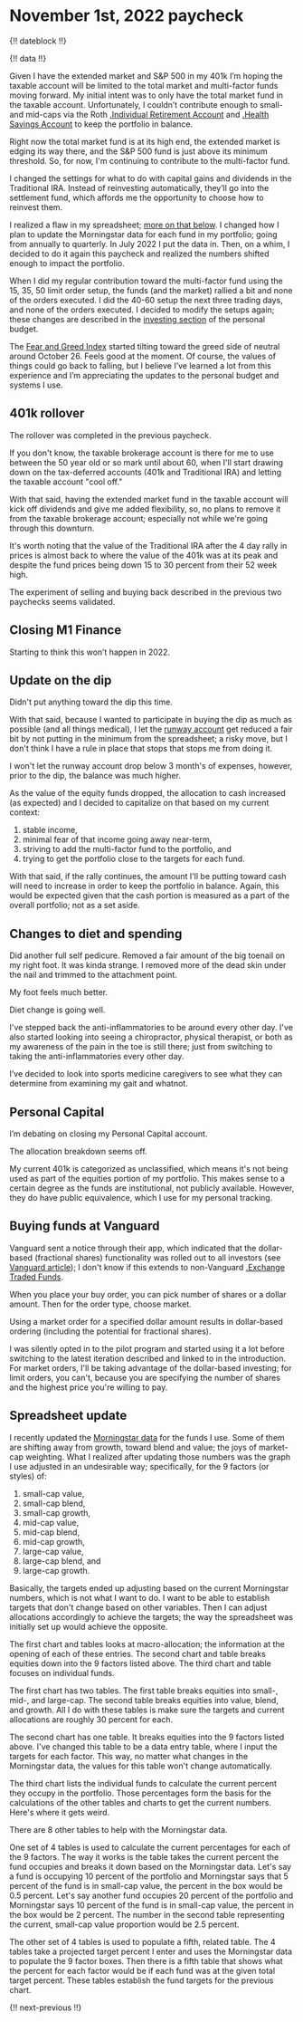 # November 1st, 2022 paycheck

{!! dateblock !!}

{!! data !!}

Given I have the extended market and S&P 500 in my 401k I’m hoping the taxable account will be limited to the total market and multi-factor funds moving forward. My initial intent was to only have the total market fund in the taxable account. Unfortunately, I couldn’t contribute enough to small- and mid-caps via the Roth [.Individual Retirement Account](IRA) and [.Health Savings Account](HSA) to keep the portfolio in balance.

Right now the total market fund is at its high end, the extended market is edging its way there, and the S&P 500 fund is just above its minimum threshold. So, for now, I'm continuing to contribute to the multi-factor fund.

I changed the settings for what to do with capital gains and dividends in the Traditional IRA. Instead of reinvesting automatically, they’ll go into the settlement fund, which affords me the opportunity to choose how to reinvest them. 

I realized a flaw in my spreadsheet; [more on that below](#spreadsheet-update). I changed how I plan to update the Morningstar data for each fund in my portfolio; going from annually to quarterly. In July 2022 I put the data in. Then, on a whim, I decided to do it again this paycheck and realized the numbers shifted enough to impact the portfolio.

When I did my regular contribution toward the multi-factor fund using the 15, 35, 50 limit order setup, the funds (and the market) rallied a bit and none of the orders executed. I did the 40-60 setup the next three trading days, and none of the orders executed. I decided to modify the setups again; these changes are described in the [investing section](/experiences/finances/personal-budget/#investing) of the personal budget. 

The [Fear and Greed Index](https://www.cnn.com/markets/fear-and-greed) started tilting toward the greed side of neutral around October 26. Feels good at the moment. Of course, the values of things could go back to falling, but I believe I’ve learned a lot from this experience and I’m appreciating the updates to the personal budget and systems I use.

## 401k rollover

The rollover was completed in the previous paycheck. 

If you don't know, the taxable brokerage account is there for me to use between the 50 year old or so mark until about 60, when I'll start drawing down on the tax-deferred accounts (401k and Traditional IRA) and letting the taxable account "cool off."

With that said, having the extended market fund in the taxable account will kick off dividends and give me added flexibility, so, no plans to remove it from the taxable brokerage account; especially not while we're going through this downturn. 

It's worth noting that the value of the Traditional IRA after the 4 day rally in prices is almost back to where the value of the 401k was at its peak and despite the fund prices being down 15 to 30 percent from their 52 week high.

The experiment of selling and buying back described in the previous two paychecks seems validated.

## Closing M1 Finance

Starting to think this won’t happen in 2022.

## Update on the dip

Didn't put anything toward the dip this time.

With that said, because I wanted to participate in buying the dip as much as possible (and all things medical), I let the [runway account](/experiences/finances/personal-budget/#assets) get reduced a fair bit by not putting in the minimum from the spreadsheet; a risky move, but I don't think I have a rule in place that stops that stops me from doing it.

I won't let the runway account drop below 3 month's of expenses, however, prior to the dip, the balance was much higher.

As the value of the equity funds dropped, the allocation to cash increased (as expected) and I decided to capitalize on that based on my current context:

1. stable income,
2. minimal fear of that income going away near-term,
3. striving to add the multi-factor fund to the portfolio, and
4. trying to get the portfolio close to the targets for each fund.

With that said, if the rally continues, the amount I'll be putting toward cash will need to increase in order to keep the portfolio in balance. Again, this would be expected given that the cash portion is measured as a part of the overall portfolio; not as a set aside. 

## Changes to diet and spending

Did another full self pedicure. Removed a fair amount of the big toenail on my right foot. It was kinda strange. I removed more of the dead skin under the nail and trimmed to the attachment point. 

My foot feels much better. 

Diet change is going well.

I've stepped back the anti-inflammatories to be around every other day. I've also started looking into seeing a chiropractor, physical therapist, or both as my awareness of the pain in the toe is still there; just from switching to taking the anti-inflammatories every other day.

I’ve decided to look into sports medicine caregivers to see what they can determine from examining my gait and whatnot.

## Personal Capital

I’m debating on closing my Personal Capital account.

The allocation breakdown seems off.

My current 401k is categorized as unclassified, which means it's not being used as part of the equities portion of my portfolio. This makes sense to a certain degree as the funds are institutional, not publicly available. However, they do have public equivalence, which I use for my personal tracking.

## Buying funds at Vanguard

Vanguard sent a notice through their app, which indicated that the dollar-based (fractional shares) functionality was rolled out to all investors (see [Vanguard article](https://investor.vanguard.com/investor-resources-education/article/investing-in-vanguard-etfs)); I don't know if this extends to non-Vanguard [.Exchange Traded Funds](ETFs).

When you place your buy order, you can pick number of shares or a dollar amount. Then for the order type, choose market.

Using a market order for a specified dollar amount results in dollar-based ordering (including the potential for fractional shares).

I was silently opted in to the pilot program and started using it a lot before switching to the latest iteration described and linked to in the introduction. For market orders, I'll be taking advantage of the dollar-based investing; for limit orders, you can't, because you are specifying the number of shares and the highest price you're willing to pay.

## Spreadsheet update

I recently updated the [Morningstar data](https://www.morningstar.com) for the funds I use. Some of them are shifting away from growth, toward blend and value; the joys of market-cap weighting. What I realized after updating those numbers was the graph I use adjusted in an undesirable way; specifically, for the 9 factors (or styles) of:

1. small-cap value,
2. small-cap blend,
3. small-cap growth,
4. mid-cap value,
5. mid-cap blend,
6. mid-cap growth,
7. large-cap value,
8. large-cap blend, and
9. large-cap growth.

Basically, the targets ended up adjusting based on the current Morningstar numbers, which is not what I want to do. I want to be able to establish targets that don't change based on other variables. Then I can adjust allocations accordingly to achieve the targets; the way the spreadsheet was initially set up would achieve the opposite.

The first chart and tables looks at macro-allocation; the information at the opening of each of these entries. The second chart and table breaks equities down into the 9 factors listed above. The third chart and table focuses on individual funds.

The first chart has two tables. The first table breaks equities into small-, mid-, and large-cap. The second table breaks equities into value, blend, and growth. All I do with these tables is make sure the targets and current allocations are roughly 30 percent for each.

The second chart has one table. It breaks equities into the 9 factors listed above. I've changed this table to be a data entry table, where I input the targets for each factor. This way, no matter what changes in the Morningstar data, the values for this table won't change automatically.

The third chart lists the individual funds to calculate the current percent they occupy in the portfolio. Those percentages form the basis for the calculations of the other tables and charts to get the current numbers. Here's where it gets weird.

There are 8 other tables to help with the Morningstar data. 

One set of 4 tables is used to calculate the current percentages for each of the 9 factors. The way it works is the table takes the current percent the fund occupies and breaks it down based on the Morningstar data. Let's say a fund is occupying 10 percent of the portfolio and Morningstar says that 5 percent of the fund is in small-cap value, the percent in the box would be 0.5 percent. Let's say another fund occupies 20 percent of the portfolio and Morningstar says 10 percent of the fund is in small-cap value, the percent in the box would be 2 percent. The number in the second table representing the current, small-cap value proportion would be 2.5 percent.

The other set of 4 tables is used to populate a fifth, related table. The 4 tables take a projected target percent I enter and uses the Morningstar data to populate the 9 factor boxes. Then there is a fifth table that shows what the percent for each factor would be if each fund was at the given total target percent. These tables establish the fund targets for the previous chart.

{!! next-previous !!}
